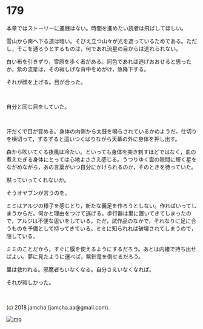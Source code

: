 # 179

本章ではストーリーに進展はない。時間を進めたい読者は飛ばしてほしい。  

雪山から南へ下る道は暗い。そびえ立つ山々が光を遮っているためである。ただし，そこを通ろうとするものは，何であれ流星の目からは逃れられない。  

白い布を引きずり，雪原を歩く者がある。同色であれば逃げおおせると思ったか。紫の流星は，その寂しげな背中をめがけ，急降下する。  

それが顔を上げる。目が合った。  

<br>  

自分と同じ目をしていた。  

<br>  

汗だくで目が覚める。身体の内側から太鼓を鳴らされているかのようだ。仕切りを横切って，ずるずると這いつくばりながら天幕の外に身体を押し出す。  

森から吹いてくる夜風は冷たい。といっても身体を突き刺すほどではなく，血の煮えたぎる身体にとっては心地よささえ感じる。うつりゆく雲の隙間に輝く星をながめながら，あの言葉がいつ自分にかけられるのか，そのときを待っていた。  

黙っていってくれないか。  

そうオヤブンが言うのを。  

ミミはアルジの様子を感じとり，新たな義足を作ろうとしない。作ればいってしまうからだ。何かと理由をつけて逃げる。歩行器は里に置いてきてしまったので，アルジは不便な思いをしている。ただ，試作品のなかで，それなりに足に合うものを予備として持ってきている。ミミに知られれば破壊されてしまうので，隠している。  

ミミのことだから，すぐに膜を使えるようにするだろう。あとは内緒で持ち出せばよい。夢に見たように運べば，紫針竜を倒せるだろう。  

里は救われる。邪魔者もいなくなる。自分さえいなくなれば。  

それが寂しかった。  

<br>  
<br>  
(c) 2018 jamcha (jamcha.aa@gmail.com).  

[![img](http://i.creativecommons.org/l/by-nc-sa/4.0/88x31.png)](http://creativecommons.org/licenses/by-nc-sa/4.0/deed)
